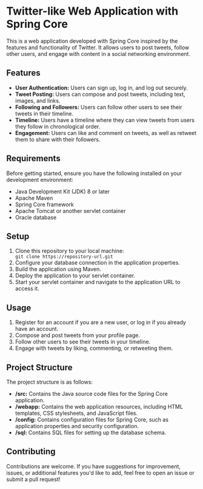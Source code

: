 <h1>Twitter-like Web Application with Spring Core</h1> <p>This is a web application developed with Spring Core inspired by the features and functionality of Twitter. It allows users to post tweets, follow other users, and engage with content in a social networking environment.</p> <h2>Features</h2> <ul> <li><strong>User Authentication:</strong> Users can sign up, log in, and log out securely.</li> <li><strong>Tweet Posting:</strong> Users can compose and post tweets, including text, images, and links.</li> <li><strong>Following and Followers:</strong> Users can follow other users to see their tweets in their timeline.</li> <li><strong>Timeline:</strong> Users have a timeline where they can view tweets from users they follow in chronological order.</li> <li><strong>Engagement:</strong> Users can like and comment on tweets, as well as retweet them to share with their followers.</li> </ul> <h2>Requirements</h2> <p>Before getting started, ensure you have the following installed on your development environment:</p> <ul> <li>Java Development Kit (JDK) 8 or later</li> <li>Apache Maven</li> <li>Spring Core framework</li> <li>Apache Tomcat or another servlet container</li> <li>Oracle database</li> </ul> <h2>Setup</h2> <ol> <li>Clone this repository to your local machine:</li> <code>git clone https://repository-url.git</code> <li>Configure your database connection in the application properties.</li> <li>Build the application using Maven.</li> <li>Deploy the application to your servlet container.</li> <li>Start your servlet container and navigate to the application URL to access it.</li> </ol> <h2>Usage</h2> <ol> <li>Register for an account if you are a new user, or log in if you already have an account.</li> <li>Compose and post tweets from your profile page.</li> <li>Follow other users to see their tweets in your timeline.</li> <li>Engage with tweets by liking, commenting, or retweeting them.</li> </ol> <h2>Project Structure</h2> <p>The project structure is as follows:</p> <ul> <li><strong>/src:</strong> Contains the Java source code files for the Spring Core application.</li> <li><strong>/webapp:</strong> Contains the web application resources, including HTML templates, CSS stylesheets, and JavaScript files.</li> <li><strong>/config:</strong> Contains configuration files for Spring Core, such as application properties and security configuration.</li> <li><strong>/sql:</strong> Contains SQL files for setting up the database schema.</li> </ul> <h2>Contributing</h2> <p>Contributions are welcome. If you have suggestions for improvement, issues, or additional features you'd like to add, feel free to open an issue or submit a pull request!</p>

